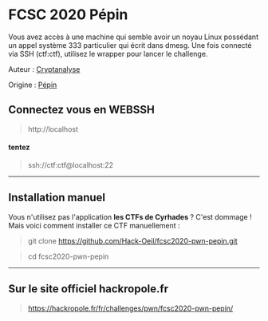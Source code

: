 # FCSC 2020 Pépin

Vous avez accès à une machine qui semble avoir un noyau Linux possédant un appel système 333 particulier qui écrit dans dmesg. Une fois connecté via SSH (ctf:ctf), utilisez le wrapper pour lancer le challenge.


Auteur : [Cryptanalyse](https://x.com/Cryptanalyse)

Origine : [Pépin](https://hackropole.fr/fr/challenges/pwn/fcsc2020-pwn-pepin/)


## Connectez vous en WEBSSH
> http://localhost


#### tentez 
> ssh://ctf:ctf@localhost:22



-----------

## Installation manuel
Vous n'utilisez pas l'application **les CTFs de Cyrhades** ? C'est dommage !
Mais voici comment installer ce CTF manuellement :

> git clone https://github.com/Hack-Oeil/fcsc2020-pwn-pepin.git

> cd fcsc2020-pwn-pepin


-----------

## Sur le site officiel hackropole.fr
> https://hackropole.fr/fr/challenges/pwn/fcsc2020-pwn-pepin/